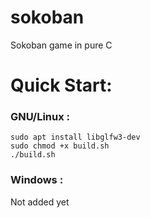 # sokoban
Sokoban game in pure C

# Quick Start:

### GNU/Linux : <br/>
`sudo apt install libglfw3-dev` <br/>
`sudo chmod +x build.sh` <br/>
`./build.sh` <br/>

### Windows :
Not added yet
